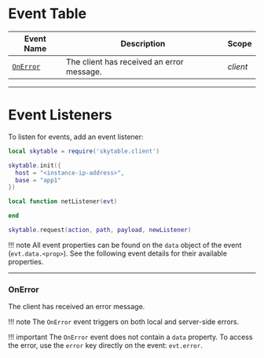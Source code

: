 # Event Table

|Event Name|Description|Scope|
|----------|-----------|-----|
|[`OnError`](#onerror)|The client has received an error message.|_client_|

---

# Event Listeners

To listen for events, add an event listener:

```lua
local skytable = require('skytable.client')

skytable.init({
  host = "<instance-ip-address>",
  base = "app1"
})

local function netListener(evt)

end

skytable.request(action, path, payload, newListener)
```

!!! note
    All event properties can be found on the `data` object of the event (`evt.data.<prop>`). See the following event details for their available properties.

---

### OnError

The client has received an error message.

!!! note
    The `OnError` event triggers on both local and server-side errors.

!!! important
    The `OnError` event does not contain a `data` property. To access the error, use the `error` key directly on the event: `evt.error`.

